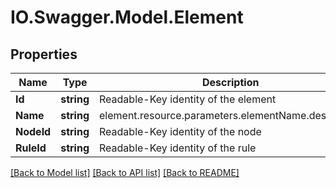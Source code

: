 # IO.Swagger.Model.Element
## Properties

Name | Type | Description | Notes
------------ | ------------- | ------------- | -------------
**Id** | **string** | Readable-Key identity of the element | 
**Name** | **string** | element.resource.parameters.elementName.description | 
**NodeId** | **string** | Readable-Key identity of the node | 
**RuleId** | **string** | Readable-Key identity of the rule | 

[[Back to Model list]](../README.md#documentation-for-models) [[Back to API list]](../README.md#documentation-for-api-endpoints) [[Back to README]](../README.md)

